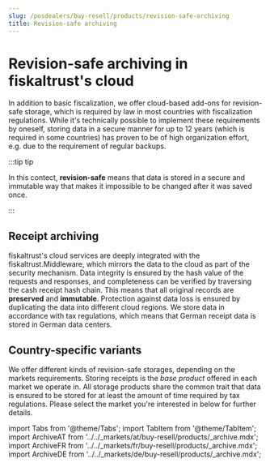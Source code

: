 ```yaml
---
slug: /posdealers/buy-resell/products/revision-safe-archiving
title: Revision-safe archiving
---
```


# Revision-safe archiving in fiskaltrust's cloud
In addition to basic fiscalization, we offer cloud-based add-ons for revision-safe storage, which is required by law in most countries with fiscalization regulations. While it's technically possible to implement these requirements by oneself, storing data in a secure manner for up to 12 years (which is required in some countries) has proven to be of high organization effort, e.g. due to the requirement of regular backups.

:::tip tip

In this contect, **revision-safe** means that data is stored in a secure and immutable way that makes it impossible to be changed after it was saved once.

:::

## Receipt archiving
fiskaltrust's cloud services are deeply integrated with the fiskaltrust.Middleware, which mirrors the data to the cloud as part of the security mechanism. Data integrity is ensured by the hash value of the requests and responses, and completeness can be verified by traversing the cash receipt hash chain. This means that all original records are **preserved** and **immutable**. Protection against data loss is ensured by duplicating the data into different cloud regions. We store data in accordance with tax regulations, which means that German receipt data is stored in German data centers.

## Country-specific variants
We offer different kinds of revision-safe storages, depending on the markets requirements. Storing receipts is the _base product_ offered in each market we operate in. All storage products share the common trait that data is ensured to be stored for at least the amount of time required by tax regulations. Please select the market you're interested in below for further details.


import Tabs from '@theme/Tabs';
import TabItem from '@theme/TabItem';
import ArchiveAT from '../../_markets/at/buy-resell/products/_archive.mdx';
import ArchiveFR from '../../_markets/fr/buy-resell/products/_archive.mdx';
import ArchiveDE from '../../_markets/de/buy-resell/products/_archive.mdx';

<Tabs groupId="market">

  <TabItem value="AT" label="Austria">
    <ArchiveAT />
  </TabItem>

  <TabItem value="FR" label="France">
    <ArchiveFR />
  </TabItem>

  <TabItem value="DE" label="Germany">
    <ArchiveDE />
  </TabItem>

</Tabs>